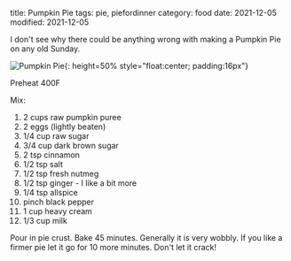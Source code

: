 title: Pumpkin Pie
tags: pie, piefordinner
category: food
date: 2021-12-05
modified: 2021-12-05

I don't see why there could be anything wrong with making a Pumpkin Pie on any old Sunday.

![Pumpkin Pie]({static}/images/2021/IMG_4316.jpeg){: height=50% style="float:center; padding:16px"}


Preheat 400F

Mix:

1. 2 cups raw pumpkin puree
2. 2 eggs (lightly beaten)
3. 1/4 cup raw sugar
4. 3/4 cup dark brown sugar
5. 2 tsp cinnamon
6. 1/2 tsp salt
7. 1/2 tsp fresh nutmeg
8. 1/2 tsp ginger - I like a bit more
9. 1/4 tsp allspice
10. pinch black pepper
11. 1 cup heavy cream
12. 1/3 cup milk

Pour in pie crust.  Bake 45 minutes.   Generally it is very wobbly.   If you like a firmer pie let it go for 10 more minutes.   Don't let it crack!

